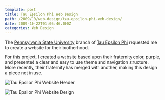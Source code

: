 ```yaml
---
template: post
title: Tau Epsilon Phi Web Design
path: /2009/10/web-design/tau-epsilon-phi-web-design/
date: 2009-10-22T01:05:46.000Z
categories: Web Design
---
```

The [Pennsylvania State University](http://www.psu.edu/) branch of [Tau Epsilon Phi](http://www.tephq.org/) requested me to create a website for their brotherhood.

For this project, I created a website based upon their fraternity color, purple, and presented a clear and easy to use theme and navigation structure. More recently, their fraternity has merged with another, making this design a piece not in use.

![Tau Epsilon Phi Website Header](https://cdn.fay.io/images/2009/tau-epsilon-phi-website-banner.jpg)

![Tau Epsilon Phi Website Design](https://cdn.fay.io/images/2009/tau-epsilon-phi-website-design.jpg)
